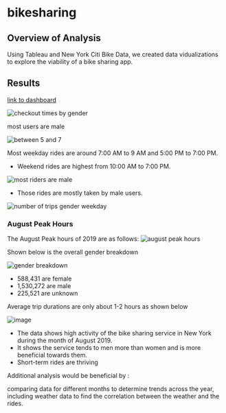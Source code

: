 # bikesharing

## Overview of Analysis

Using Tableau and New York Citi Bike Data, we created data vidualizations to explore the viability of a bike sharing app.

## Results

[link to dashboard](https://public.tableau.com/app/profile/shalmalee1683/viz/CitiBikeData_16339034577860/CheckoutTimesforUsersViz?publish=yes)


![checkout times by gender](https://user-images.githubusercontent.com/86750935/136716680-705ecbd0-4b72-489f-9b95-eac706905438.PNG)

most users are male

![between 5 and 7](https://user-images.githubusercontent.com/86750935/136716727-8fca30da-de8b-42a6-9f6d-b5906927b68c.PNG)

Most weekday rides are around 7:00 AM to 9 AM and 5:00 PM to 7:00 PM.
* Weekend rides are highest from 10:00 AM to 7:00 PM.

![most riders are male](https://user-images.githubusercontent.com/86750935/136716778-4bca64d1-20ab-4aa6-b08e-d48ae62fb3c0.PNG)
* Those rides are mostly taken by male users.

![number of trips gender weekday](https://user-images.githubusercontent.com/86750935/136716842-150f250d-a187-4859-bb7b-436551f1eff5.PNG)


### August Peak Hours

The August Peak hours of 2019 are as follows:
![august peak hours](https://user-images.githubusercontent.com/86750935/136715300-b9f041d2-89cc-4323-b5f6-f3d61304901d.PNG)

Shown below is the overall gender breakdown

![gender breakdown](https://user-images.githubusercontent.com/86750935/136716927-8ba93fc3-d179-44e4-bb43-c5e0ff4624f6.PNG)

* 588,431 are female
* 1,530,272 are male 
* 225,521 are unknown

Average trip durations are only about 1-2 hours as shown below

![image](https://user-images.githubusercontent.com/86750935/136716981-9917ea6a-d8a9-4a55-89a0-703f6219ce18.png)

* The data shows high activity of the bike sharing service in New York during the month of August 2019.
* It shows the service tends to men more than women and is more beneficial towards them.
* Short-term rides are thriving

Additional analysis would be beneficial by :

comparing data for different months to determine trends across the year,
including weather data to find the correlation between the weather and the rides.


 
